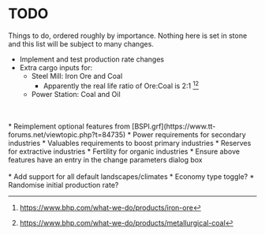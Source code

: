 # TODO
Things to do, ordered roughly by importance. Nothing here is set in stone and
this list will be subject to many changes.

* Implement and test production rate changes
* Extra cargo inputs for:
    * Steel Mill: Iron Ore and Coal
        * Apparently the real life ratio of Ore:Coal is 2:1 [^1][^2]
    * Power Station: Coal and Oil
<br/>
<br/>
* Reimplement optional features from [BSPI.grf](https://www.tt-forums.net/viewtopic.php?t=84735)
    * Power requirements for secondary industries
    * Valuables requirements to boost primary industries
    * Reserves for extractive industries
    * Fertility for organic industries
* Ensure above features have an entry in the change parameters dialog box
<br/>
<br/>
* Add support for all default landscapes/climates
* Economy type toggle?
* Randomise initial production rate?

[^1]: https://www.bhp.com/what-we-do/products/iron-ore
[^2]: https://www.bhp.com/what-we-do/products/metallurgical-coal
